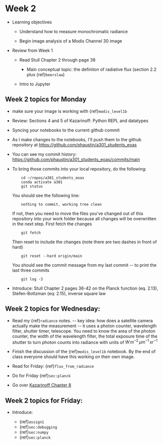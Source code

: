 # Week 2

* Learning objectives

  - Understand how to measure monochromatic radiance 
  
  - Begin image analysis of a Modis Channel 30 image

* Review from Week 1

  * Read Stull Chapter 2 through page 38
  
    - Main conceptual topic:  the definiton of radiative flux (section 2.2 plus {ref}`beerslaw`)

  * Intro to Jupyter

## Week 2 topics for Monday

   * make sure your image is working with {ref}`modis_level1b`

   * Review: Sections 4 and 5 of Kazarinoff:  Python REPL and datatypes

* Syncing your notebooks to the current github commit

- As I make changes to the notebooks, I'll push them to the github repository
  at https://github.com/phaustin/a301_students_eoas

- You can see my commit history: https://github.com/phaustin/a301_students_eoas/commits/main

- To bring those commits into your local repository, do the following:

          cd ~/repos/a301_students_eoas
          conda activate a301
          git status

  You should see the following line:

          nothing to commit, working tree clean

  If not, then you need to move the files you've changed out of this repository into your work folder
  because all changes will be overwritten in the next step.  First fetch the changes

          git fetch

  Then reset to include the changes (note there are two dashes in front of hard)

          git reset --hard origin/main

  You should see the commit message from my last commit -- to print the last three commits

          git log -3

* Introduce: Stull Chapter 2 pages 36-42 on the Planck function (eq. 2.13), 
  Stefen-Boltzman (eq: 2.15), inverse square law 

## Week 2 topics for  Wednesday: 

- Read my {ref}`radiance` notes.  -- key idea: how does a satellite camera
actually make the measurement -- it uses a photon counter,
wavelength filter, shutter timer, telescope.  You need to know 
the area of the photon counter, the width of the  wavelength filter,
the total exposure time of the shutter to
turn photon counts into radiance with units of $W\,m^{-2}\,\mu m^{-1}\,sr^{-1}$

- Finish the discussion of the {ref}`modis_level1b` notebook. By the end of class everyone should have this working on their own image.

- Read for Friday:  {ref}`flux_from_radiance`

- Do for Friday {ref}`sec:planck`

- Go over [Kazarinoff Chapter    8](https://phaustin.github.io/Problem-Solving-with-Python/Functions-and-Modules/Introduction.html)


## Week 2 topics for Friday: 

* Introduce:

   * {ref}`assign1`
   * {ref}`sec:debugging`  
   * {ref}`sec:numpy`  
   * {ref}`sec:planck`  
